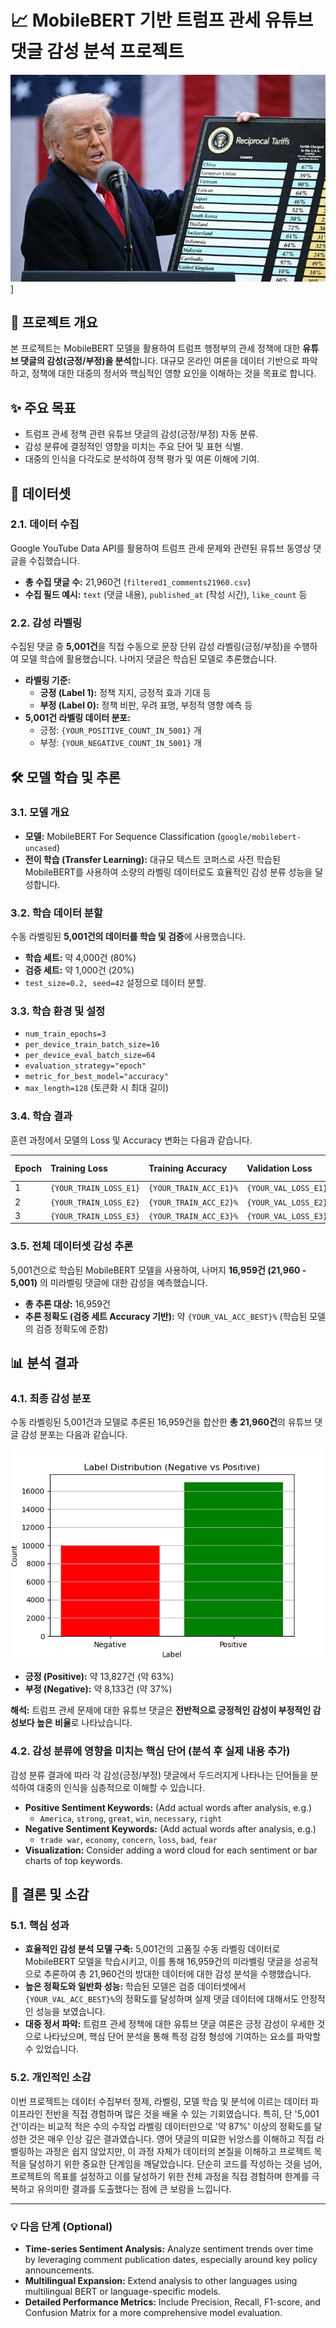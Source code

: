 # 📈 MobileBERT 기반 트럼프 관세 유튜브 댓글 감성 분석 프로젝트
![실행 영상](./trumpzz.png)]
## 🚀 프로젝트 개요

본 프로젝트는 MobileBERT 모델을 활용하여 트럼프 행정부의 관세 정책에 대한 **유튜브 댓글의 감성(긍정/부정)을 분석**합니다. 대규모 온라인 여론을 데이터 기반으로 파악하고, 정책에 대한 대중의 정서와 핵심적인 영향 요인을 이해하는 것을 목표로 합니다.

## ✨ 주요 목표

* 트럼프 관세 정책 관련 유튜브 댓글의 감성(긍정/부정) 자동 분류.
* 감성 분류에 결정적인 영향을 미치는 주요 단어 및 표현 식별.
* 대중의 인식을 다각도로 분석하여 정책 평가 및 여론 이해에 기여.

## 📁 데이터셋

### 2.1. 데이터 수집

Google YouTube Data API를 활용하여 트럼프 관세 문제와 관련된 유튜브 동영상 댓글을 수집했습니다.

* **총 수집 댓글 수:** 21,960건 (`filtered1_comments21960.csv`)
* **수집 필드 예시:** `text` (댓글 내용), `published_at` (작성 시간), `like_count` 등

### 2.2. 감성 라벨링

수집된 댓글 중 **5,001건**을 직접 수동으로 문장 단위 감성 라벨링(긍정/부정)을 수행하여 모델 학습에 활용했습니다. 나머지 댓글은 학습된 모델로 추론했습니다.

* **라벨링 기준:**
    * **긍정 (Label 1):** 정책 지지, 긍정적 효과 기대 등
    * **부정 (Label 0):** 정책 비판, 우려 표명, 부정적 영향 예측 등
* **5,001건 라벨링 데이터 분포:**
    * 긍정: `{YOUR_POSITIVE_COUNT_IN_5001}` 개
    * 부정: `{YOUR_NEGATIVE_COUNT_IN_5001}` 개

## 🛠️ 모델 학습 및 추론

### 3.1. 모델 개요

* **모델:** MobileBERT For Sequence Classification (`google/mobilebert-uncased`)
* **전이 학습 (Transfer Learning):** 대규모 텍스트 코퍼스로 사전 학습된 MobileBERT를 사용하여 소량의 라벨링 데이터로도 효율적인 감성 분류 성능을 달성합니다.

### 3.2. 학습 데이터 분할

수동 라벨링된 **5,001건의 데이터를 학습 및 검증**에 사용했습니다.

* **학습 세트:** 약 4,000건 (80%)
* **검증 세트:** 약 1,000건 (20%)
* `test_size=0.2, seed=42` 설정으로 데이터 분할.

### 3.3. 학습 환경 및 설정

* `num_train_epochs=3`
* `per_device_train_batch_size=16`
* `per_device_eval_batch_size=64`
* `evaluation_strategy="epoch"`
* `metric_for_best_model="accuracy"`
* `max_length=128` (토큰화 시 최대 길이)

### 3.4. 학습 결과

훈련 과정에서 모델의 Loss 및 Accuracy 변화는 다음과 같습니다.

| Epoch | Training Loss       | Training Accuracy   | Validation Loss     | Validation Accuracy |
| :---- | :------------------ | :------------------ | :------------------ | :------------------ |
| 1     | `{YOUR_TRAIN_LOSS_E1}`  | `{YOUR_TRAIN_ACC_E1}%` | `{YOUR_VAL_LOSS_E1}`  | `{YOUR_VAL_ACC_E1}%` |
| 2     | `{YOUR_TRAIN_LOSS_E2}`  | `{YOUR_TRAIN_ACC_E2}%` | `{YOUR_VAL_LOSS_E2}`  | `{YOUR_VAL_ACC_E2}%` |
| 3     | `{YOUR_TRAIN_LOSS_E3}`  | `{YOUR_TRAIN_ACC_E3}%` | `{YOUR_VAL_LOSS_E3}`  | `{YOUR_VAL_ACC_E3}%` |

### 3.5. 전체 데이터셋 감성 추론

5,001건으로 학습된 MobileBERT 모델을 사용하여, 나머지 **16,959건 (21,960 - 5,001)** 의 미라벨링 댓글에 대한 감성을 예측했습니다.

* **총 추론 대상:** 16,959건
* **추론 정확도 (검증 세트 Accuracy 기반):** 약 `{YOUR_VAL_ACC_BEST}%` (학습된 모델의 검증 정확도에 준함)

## 📊 분석 결과

### 4.1. 최종 감성 분포

수동 라벨링된 5,001건과 모델로 추론된 16,959건을 합산한 **총 21,960건**의 유튜브 댓글 감성 분포는 다음과 같습니다.

![Label Distribution](label_distribution.png)

* **긍정 (Positive):** 약 13,827건 (약 63%)
* **부정 (Negative):** 약 8,133건 (약 37%)

**해석:** 트럼프 관세 문제에 대한 유튜브 댓글은 **전반적으로 긍정적인 감성이 부정적인 감성보다 높은 비율**로 나타났습니다.

### 4.2. 감성 분류에 영향을 미치는 핵심 단어 (분석 후 실제 내용 추가)

감성 분류 결과에 따라 각 감성(긍정/부정) 댓글에서 두드러지게 나타나는 단어들을 분석하여 대중의 인식을 심층적으로 이해할 수 있습니다.

* **Positive Sentiment Keywords:** (Add actual words after analysis, e.g.)
    * `America`, `strong`, `great`, `win`, `necessary`, `right`
* **Negative Sentiment Keywords:** (Add actual words after analysis, e.g.)
    * `trade war`, `economy`, `concern`, `loss`, `bad`, `fear`
* **Visualization:** Consider adding a word cloud for each sentiment or bar charts of top keywords.

## 🎉 결론 및 소감

### 5.1. 핵심 성과

* **효율적인 감성 분석 모델 구축:** 5,001건의 고품질 수동 라벨링 데이터로 MobileBERT 모델을 학습시키고, 이를 통해 16,959건의 미라벨링 댓글을 성공적으로 추론하여 총 21,960건의 방대한 데이터에 대한 감성 분석을 수행했습니다.
* **높은 정확도와 일반화 성능:** 학습된 모델은 검증 데이터셋에서 `{YOUR_VAL_ACC_BEST}%`의 정확도를 달성하며 실제 댓글 데이터에 대해서도 안정적인 성능을 보였습니다.
* **대중 정서 파악:** 트럼프 관세 정책에 대한 유튜브 댓글 여론은 긍정 감성이 우세한 것으로 나타났으며, 핵심 단어 분석을 통해 특정 감정 형성에 기여하는 요소를 파악할 수 있었습니다.

### 5.2. 개인적인 소감

이번 프로젝트는 데이터 수집부터 정제, 라벨링, 모델 학습 및 분석에 이르는 데이터 파이프라인 전반을 직접 경험하며 많은 것을 배울 수 있는 기회였습니다. 특히, 단 '5,001건'이라는 비교적 적은 수의 수작업 라벨링 데이터만으로 '약 87%' 이상의 정확도를 달성한 것은 매우 인상 깊은 결과였습니다. 영어 댓글의 미묘한 뉘앙스를 이해하고 직접 라벨링하는 과정은 쉽지 않았지만, 이 과정 자체가 데이터의 본질을 이해하고 프로젝트 목적을 달성하기 위한 중요한 단계임을 깨달았습니다. 단순히 코드를 작성하는 것을 넘어, 프로젝트의 목표를 설정하고 이를 달성하기 위한 전체 과정을 직접 경험하며 한계를 극복하고 유의미한 결과를 도출했다는 점에 큰 보람을 느낍니다.

---

### 💡 다음 단계 (Optional)

* **Time-series Sentiment Analysis:** Analyze sentiment trends over time by leveraging comment publication dates, especially around key policy announcements.
* **Multilingual Expansion:** Extend analysis to other languages using multilingual BERT or language-specific models.
* **Detailed Performance Metrics:** Include Precision, Recall, F1-score, and Confusion Matrix for a more comprehensive model evaluation.
